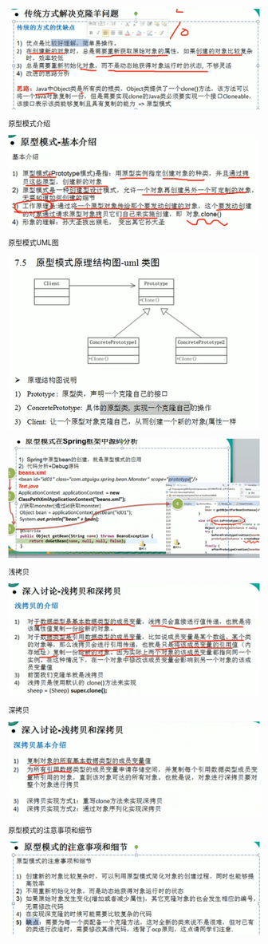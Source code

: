 
![](.原型模式_images/57bd3d63.png)

原型模式介绍

![](.原型模式_images/3b903763.png)


原型模式UML图

![](.原型模式_images/36a4d25e.png)

![](.原型模式_images/d7fcf2d1.png)


浅拷贝

![](.原型模式_images/b1d67906.png)


深拷贝

![](.原型模式_images/ce60f6a3.png)


原型模式的注意事项和细节

![](.原型模式_images/f073ef6f.png)
